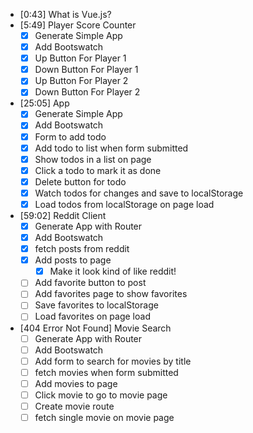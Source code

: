 * [0:43] What is Vue.js?
* [5:49] Player Score Counter
  * [x] Generate Simple App
  * [x] Add Bootswatch
  * [x] Up Button For Player 1
  * [x] Down Button For Player 1
  * [x] Up Button For Player 2
  * [x] Down Button For Player 2
* [25:05] App
  * [x] Generate Simple App
  * [x] Add Bootswatch
  * [x] Form to add todo
  * [x] Add todo to list when form submitted
  * [x] Show todos in a list on page
  * [x] Click a todo to mark it as done
  * [x] Delete button for todo
  * [x] Watch todos for changes and save to localStorage
  * [x] Load todos from localStorage on page load
* [59:02] Reddit Client
  * [x] Generate App with Router
  * [x] Add Bootswatch
  * [x] fetch posts from reddit
  * [x] Add posts to page
    * [x] Make it look kind of like reddit!
  * [ ] Add favorite button to post
  * [ ] Add favorites page to show favorites
  * [ ] Save favorites to localStorage
  * [ ] Load favorites on page load
* [404 Error Not Found] Movie Search
  * [ ] Generate App with Router
  * [ ] Add Bootswatch
  * [ ] Add form to search for movies by title
  * [ ] fetch movies when form submitted
  * [ ] Add movies to page
  * [ ] Click movie to go to movie page
  * [ ] Create movie route
  * [ ] fetch single movie on movie page
